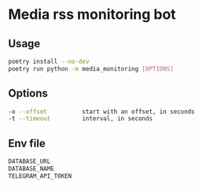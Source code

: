 # Media rss monitoring bot

## Usage
```bash
poetry install --no-dev
poetry run python -m media_monitoring [OPTIONS]
```

## Options
```bash
-o --offset          start with an offset, in seconds
-t --timeout         interval, in seconds
```

## Env file
```bash
DATABASE_URL
DATABASE_NAME
TELEGRAM_API_TOKEN
```
